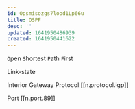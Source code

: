 ```yaml
---
id: Opsmisozgs7lood1Lp66u
title: OSPF
desc: ''
updated: 1641950486939
created: 1641950441622
---
```


`O`pen `S`hortest `P`ath `F`irst

Link-state 

Interior Gateway Protocol [[n.protocol.igp]]

Port [[n.port.89]]
